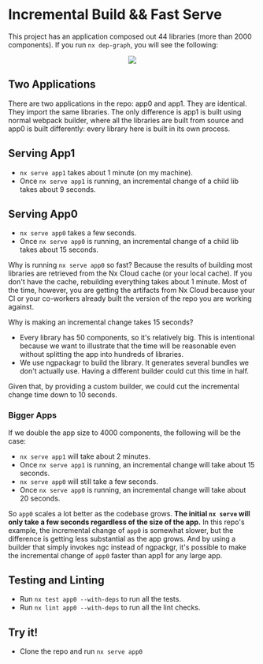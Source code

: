 # Incremental Build && Fast Serve

This project has an application composed out 44 libraries (more than 2000 components). If you run `nx dep-graph`, you will see the following:

<p align="center"><img src="https://raw.githubusercontent.com/nrwl/nx-incremental-large-repo/master/dep-graph.png"></p>

## Two Applications

There are two applications in the repo: app0 and app1. They are identical. They import the same libraries. The only difference is app1 is built using normal webpack builder, where all the libraries are built from source and app0 is built differently: every library here is built in its own process.

## Serving App1

- `nx serve app1` takes about 1 minute (on my machine).
- Once `nx serve app1` is running, an incremental change of a child lib takes about 9 seconds.

## Serving App0

- `nx serve app0` takes a few seconds.
- Once `nx serve app0` is running, an incremental change of a child lib takes about 15 seconds.

Why is running `nx serve app0` so fast? Because the results of building most libraries are retrieved from the Nx Cloud cache (or your local cache). If you don't have the cache, rebuilding everything takes about 1 minute. Most of the time, however, you are getting the artifacts from Nx Cloud because your CI or your co-workers already built the version of the repo you are working against.

Why is making an incremental change takes 15 seconds?

- Every library has 50 components, so it's relatively big. This is intentional because we want to illustrate that the time will be reasonable even without splitting the app into hundreds of libraries.
- We use ngpackagr to build the library. It generates several bundles we don't actually use. Having a different builder could cut this time in half.

Given that, by providing a custom builder, we could cut the incremental change time down to 10 seconds.

### Bigger Apps

If we double the app size to 4000 components, the following will be the case:

- `nx serve app1` will take about 2 minutes.
- Once `nx serve app1` is running, an incremental change will take about 15 seconds.
- `nx serve app0` will still take a few seconds.
- Once `nx serve app0` is running, an incremental change will take about 20 seconds.

So `app0` scales a lot better as the codebase grows. **The initial `nx serve` will only take a few seconds regardless of the size of the app.** In this repo's example, the incremental change of `app0` is somewhat slower, but the difference is getting less substantial as the app grows. And by using a builder that simply invokes ngc instead of ngpackgr, it's possible to make the incremental change of `app0` faster than app1 for any large app.

## Testing and Linting

- Run `nx test app0 --with-deps` to run all the tests.
- Run `nx lint app0 --with-deps` to run all the lint checks.

## Try it!

* Clone the repo and run `nx serve app0`
